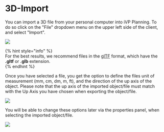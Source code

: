 # 3D-Import

You can import a 3D file from your personal computer into iVP Planning. To do so click on the "File" dropdown menu on the upper left side of the client, and select "Import".  

![](../../../.gitbook/assets/3d-import-file.png)

{% hint style="info" %}  
For the best results, we recommend files in the [glTF](https://en.wikipedia.org/wiki/GlTF) format, which have the **.gltf** or **.glb** extension.  
{% endhint %}

Once you have selected a file, you get the option to define the files unit of measurement (mm, cm, dm, m, ft), and the direction of the up axis of the object.
Please note that the up axis of the imported object/file must match with the Up Axis you have chosen when exporting the object/file.

![](../../../.gitbook/assets/3d-import-openfile.png)

You will be able to change these options later via the properties panel, when selecting the imported object/file.

![](../../../.gitbook/assets/3d-import-customization.png)